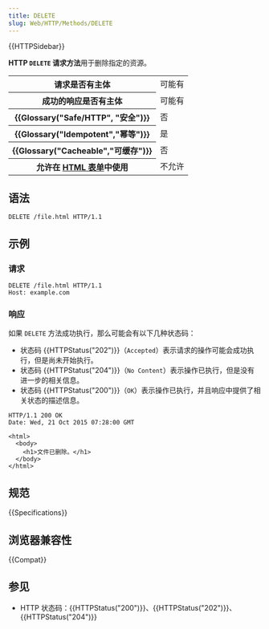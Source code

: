 ```yaml
---
title: DELETE
slug: Web/HTTP/Methods/DELETE
---
```


{{HTTPSidebar}}

**HTTP `DELETE` 请求方法**用于删除指定的资源。

<table class="properties">
  <tbody>
    <tr>
      <th scope="row">请求是否有主体</th>
      <td>可能有</td>
    </tr>
    <tr>
      <th scope="row">成功的响应是否有主体</th>
      <td>可能有</td>
    </tr>
    <tr>
      <th scope="row">{{Glossary("Safe/HTTP", "安全")}}</th>
      <td>否</td>
    </tr>
    <tr>
      <th scope="row">{{Glossary("Idempotent","幂等")}}</th>
      <td>是</td>
    </tr>
    <tr>
      <th scope="row">{{Glossary("Cacheable","可缓存")}}</th>
      <td>否</td>
    </tr>
    <tr>
      <th scope="row">
        允许在 <a href="/zh-CN/docs/Learn/Forms">HTML 表单</a>中使用
      </th>
      <td>不允许</td>
    </tr>
  </tbody>
</table>

## 语法

```http
DELETE /file.html HTTP/1.1
```

## 示例

### 请求

```http
DELETE /file.html HTTP/1.1
Host: example.com
```

### 响应

如果 `DELETE` 方法成功执行，那么可能会有以下几种状态码：

- 状态码 {{HTTPStatus("202")}}（`Accepted`）表示请求的操作可能会成功执行，但是尚未开始执行。
- 状态码 {{HTTPStatus("204")}}（`No Content`）表示操作已执行，但是没有进一步的相关信息。
- 状态码 {{HTTPStatus("200")}}（`OK`）表示操作已执行，并且响应中提供了相关状态的描述信息。

```http
HTTP/1.1 200 OK
Date: Wed, 21 Oct 2015 07:28:00 GMT

<html>
  <body>
    <h1>文件已删除。</h1>
  </body>
</html>
```

## 规范

{{Specifications}}

## 浏览器兼容性

{{Compat}}

## 参见

- HTTP 状态码：{{HTTPStatus("200")}}、{{HTTPStatus("202")}}、{{HTTPStatus("204")}}
